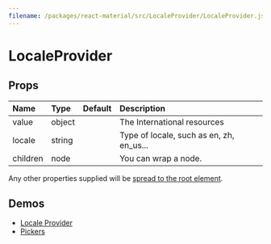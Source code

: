 ```yaml
---
filename: /packages/react-material/src/LocaleProvider/LocaleProvider.js
---
```


<!--- This documentation is automatically generated, do not try to edit it. -->

# LocaleProvider



## Props

| Name | Type | Default | Description |
|:-----|:-----|:--------|:------------|
| <span class="prop-name">value</span> | <span class="prop-type">object |  | The International resources |
| <span class="prop-name">locale</span> | <span class="prop-type">string |  | Type of locale, such as en, zh, en_us... |
| <span class="prop-name">children</span> | <span class="prop-type">node |  | You can wrap a node. |

Any other properties supplied will be [spread to the root element](/guides/api#spread).

## Demos

- [Locale Provider](/demos/locale-provider)
- [Pickers](/demos/pickers)

